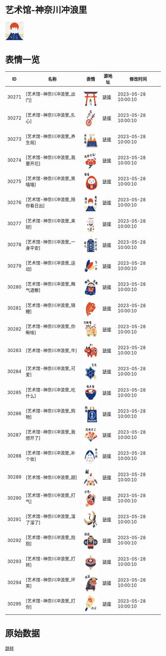 # 艺术馆-神奈川冲浪里

<img src="./cover.png" height="60" alt="cover" />

# 表情一览

|ID|名称|表情|源地址|修改时间|
|----|----|----|----|----|
|30271|[艺术馆-神奈川冲浪里_出门]|<img src="./pic/030271_%5B艺术馆-神奈川冲浪里_出门%5D.png" height="60" alt="出门"/>|[链接](https://i0.hdslb.com/bfs/garb/962b1ded0f9bbe96cb0a971e6bb38ac2c9b3dacb.png)|2023-05-28 10:00:10|
|30272|[艺术馆-神奈川冲浪里_扎心]|<img src="./pic/030272_%5B艺术馆-神奈川冲浪里_扎心%5D.png" height="60" alt="扎心"/>|[链接](https://i0.hdslb.com/bfs/garb/5d7da203225b758fb6b9ce05900ee8e88ca3cd25.png)|2023-05-28 10:00:10|
|30273|[艺术馆-神奈川冲浪里_养生局]|<img src="./pic/030273_%5B艺术馆-神奈川冲浪里_养生局%5D.png" height="60" alt="养生局"/>|[链接](https://i0.hdslb.com/bfs/garb/63835cb8aef29053593052bf7d85b2ca6bf57c32.png)|2023-05-28 10:00:10|
|30274|[艺术馆-神奈川冲浪里_我要开花]|<img src="./pic/030274_%5B艺术馆-神奈川冲浪里_我要开花%5D.png" height="60" alt="我要开花"/>|[链接](https://i0.hdslb.com/bfs/garb/c94915dc75f13db08edab2bbe7263a24578db5c0.png)|2023-05-28 10:00:10|
|30275|[艺术馆-神奈川冲浪里_笑嘻嘻]|<img src="./pic/030275_%5B艺术馆-神奈川冲浪里_笑嘻嘻%5D.png" height="60" alt="笑嘻嘻"/>|[链接](https://i0.hdslb.com/bfs/garb/775e9704bb0976ca9223f97bd1c1b05cc00d52b4.png)|2023-05-28 10:00:10|
|30276|[艺术馆-神奈川冲浪里_陪你看日出]|<img src="./pic/030276_%5B艺术馆-神奈川冲浪里_陪你看日出%5D.png" height="60" alt="陪你看日出"/>|[链接](https://i0.hdslb.com/bfs/garb/e58651fa7712f88b49f65327d89ebfecb54cf0e5.png)|2023-05-28 10:00:10|
|30277|[艺术馆-神奈川冲浪里_来财]|<img src="./pic/030277_%5B艺术馆-神奈川冲浪里_来财%5D.png" height="60" alt="来财"/>|[链接](https://i0.hdslb.com/bfs/garb/b5908b8a715c0929b91fea4a8ef0c57fc278f15f.png)|2023-05-28 10:00:10|
|30278|[艺术馆-神奈川冲浪里_一身平安]|<img src="./pic/030278_%5B艺术馆-神奈川冲浪里_一身平安%5D.png" height="60" alt="一身平安"/>|[链接](https://i0.hdslb.com/bfs/garb/06c178eceeb8552a585d5bb8e876396e3b9f37e2.png)|2023-05-28 10:00:10|
|30279|[艺术馆-神奈川冲浪里_运动]|<img src="./pic/030279_%5B艺术馆-神奈川冲浪里_运动%5D.png" height="60" alt="运动"/>|[链接](https://i0.hdslb.com/bfs/garb/2f8524aa89482498e3c334258fb0a5c40377483c.png)|2023-05-28 10:00:10|
|30280|[艺术馆-神奈川冲浪里_晦气退散]|<img src="./pic/030280_%5B艺术馆-神奈川冲浪里_晦气退散%5D.png" height="60" alt="晦气退散"/>|[链接](https://i0.hdslb.com/bfs/garb/cfe33f1068359c94ef790de311641e05dc578287.png)|2023-05-28 10:00:10|
|30281|[艺术馆-神奈川冲浪里_锦鲤]|<img src="./pic/030281_%5B艺术馆-神奈川冲浪里_锦鲤%5D.png" height="60" alt="锦鲤"/>|[链接](https://i0.hdslb.com/bfs/garb/bc5d97417e1208d52857cab05727ef09c018aaa6.png)|2023-05-28 10:00:10|
|30282|[艺术馆-神奈川冲浪里_你瞅啥]|<img src="./pic/030282_%5B艺术馆-神奈川冲浪里_你瞅啥%5D.png" height="60" alt="你瞅啥"/>|[链接](https://i0.hdslb.com/bfs/garb/67798839018b61c822d4160a9cf29429bcf93680.png)|2023-05-28 10:00:10|
|30283|[艺术馆-神奈川冲浪里_牛]|<img src="./pic/030283_%5B艺术馆-神奈川冲浪里_牛%5D.png" height="60" alt="牛"/>|[链接](https://i0.hdslb.com/bfs/garb/e73886ba221680a37e4ed905ce686424f82a8c34.png)|2023-05-28 10:00:10|
|30284|[艺术馆-神奈川冲浪里_可爱]|<img src="./pic/030284_%5B艺术馆-神奈川冲浪里_可爱%5D.png" height="60" alt="可爱"/>|[链接](https://i0.hdslb.com/bfs/garb/a28ae96c0f70b9fc861bf9e07b88200d3527c588.png)|2023-05-28 10:00:10|
|30285|[艺术馆-神奈川冲浪里_吃什么]|<img src="./pic/030285_%5B艺术馆-神奈川冲浪里_吃什么%5D.png" height="60" alt="吃什么"/>|[链接](https://i0.hdslb.com/bfs/garb/63a3a4df65727b660d63e369723764bfd34a0beb.png)|2023-05-28 10:00:10|
|30286|[艺术馆-神奈川冲浪里_购物]|<img src="./pic/030286_%5B艺术馆-神奈川冲浪里_购物%5D.png" height="60" alt="购物"/>|[链接](https://i0.hdslb.com/bfs/garb/da2676ca56b313f60d1692c22b9ed688377817e4.png)|2023-05-28 10:00:10|
|30287|[艺术馆-神奈川冲浪里_我想开了]|<img src="./pic/030287_%5B艺术馆-神奈川冲浪里_我想开了%5D.png" height="60" alt="我想开了"/>|[链接](https://i0.hdslb.com/bfs/garb/2e6fa90dc6d53f2c7953248b7697ff1cc82196d2.png)|2023-05-28 10:00:10|
|30288|[艺术馆-神奈川冲浪里_补个妆]|<img src="./pic/030288_%5B艺术馆-神奈川冲浪里_补个妆%5D.png" height="60" alt="补个妆"/>|[链接](https://i0.hdslb.com/bfs/garb/63d0c5f7446cdeba4d45814a183a00165377bafb.png)|2023-05-28 10:00:10|
|30289|[艺术馆-神奈川冲浪里_甜]|<img src="./pic/030289_%5B艺术馆-神奈川冲浪里_甜%5D.png" height="60" alt="甜"/>|[链接](https://i0.hdslb.com/bfs/garb/ff51dbae3f5b1c34a6ddbaf70b10c33d9908dd96.png)|2023-05-28 10:00:10|
|30290|[艺术馆-神奈川冲浪里_打气]|<img src="./pic/030290_%5B艺术馆-神奈川冲浪里_打气%5D.png" height="60" alt="打气"/>|[链接](https://i0.hdslb.com/bfs/garb/e30c270571217ac4fbea4058c9ee662fe716a6a2.png)|2023-05-28 10:00:10|
|30291|[艺术馆-神奈川冲浪里_溜了溜了]|<img src="./pic/030291_%5B艺术馆-神奈川冲浪里_溜了溜了%5D.png" height="60" alt="溜了溜了"/>|[链接](https://i0.hdslb.com/bfs/garb/ec3474c197edd80e8712394033c4c61d471f8146.png)|2023-05-28 10:00:10|
|30292|[艺术馆-神奈川冲浪里_抱抱]|<img src="./pic/030292_%5B艺术馆-神奈川冲浪里_抱抱%5D.png" height="60" alt="抱抱"/>|[链接](https://i0.hdslb.com/bfs/garb/d6428fc3c2935026ea0ed463bb9c3ce410a8c5d3.png)|2023-05-28 10:00:10|
|30293|[艺术馆-神奈川冲浪里_打转]|<img src="./pic/030293_%5B艺术馆-神奈川冲浪里_打转%5D.png" height="60" alt="打转"/>|[链接](https://i0.hdslb.com/bfs/garb/600509bce9701647cab4bcd09494dc80c612a7f9.png)|2023-05-28 10:00:10|
|30294|[艺术馆-神奈川冲浪里_坏笑]|<img src="./pic/030294_%5B艺术馆-神奈川冲浪里_坏笑%5D.png" height="60" alt="坏笑"/>|[链接](https://i0.hdslb.com/bfs/garb/41f5900b6e2eda5820605bb4296c340712751e49.png)|2023-05-28 10:00:10|
|30295|[艺术馆-神奈川冲浪里_打你]|<img src="./pic/030295_%5B艺术馆-神奈川冲浪里_打你%5D.png" height="60" alt="打你"/>|[链接](https://i0.hdslb.com/bfs/garb/5fe0029e5c8444691786a72c2fa4e752db007b2b.png)|2023-05-28 10:00:10|

# 原始数据

[跳转](./raw.json)

